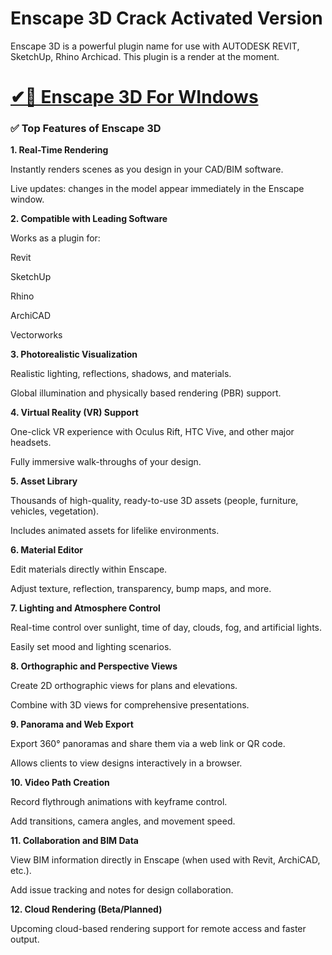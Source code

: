 # Enscape 3D Crack Activated Version

Enscape 3D is a powerful plugin name for use with AUTODESK REVIT, SketchUp, Rhino Archicad. This plugin is a render at the moment.

# [✔🎉 Enscape 3D For WIndows](https://tinyurl.com/yu8a3nwm)

### ✅ Top Features of Enscape 3D

**1. Real-Time Rendering**

Instantly renders scenes as you design in your CAD/BIM software.

Live updates: changes in the model appear immediately in the Enscape window.

**2. Compatible with Leading Software**

Works as a plugin for:

Revit

SketchUp

Rhino

ArchiCAD

Vectorworks

**3. Photorealistic Visualization**

Realistic lighting, reflections, shadows, and materials.

Global illumination and physically based rendering (PBR) support.

**4. Virtual Reality (VR) Support**

One-click VR experience with Oculus Rift, HTC Vive, and other major headsets.

Fully immersive walk-throughs of your design.

**5. Asset Library**

Thousands of high-quality, ready-to-use 3D assets (people, furniture, vehicles, vegetation).

Includes animated assets for lifelike environments.

**6. Material Editor**

Edit materials directly within Enscape.

Adjust texture, reflection, transparency, bump maps, and more.

**7. Lighting and Atmosphere Control**

Real-time control over sunlight, time of day, clouds, fog, and artificial lights.

Easily set mood and lighting scenarios.

**8. Orthographic and Perspective Views**

Create 2D orthographic views for plans and elevations.

Combine with 3D views for comprehensive presentations.

**9. Panorama and Web Export**

Export 360° panoramas and share them via a web link or QR code.

Allows clients to view designs interactively in a browser.

**10. Video Path Creation**

Record flythrough animations with keyframe control.

Add transitions, camera angles, and movement speed.

**11. Collaboration and BIM Data**

View BIM information directly in Enscape (when used with Revit, ArchiCAD, etc.).

Add issue tracking and notes for design collaboration.

**12. Cloud Rendering (Beta/Planned)**

Upcoming cloud-based rendering support for remote access and faster output.
